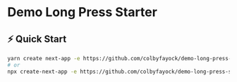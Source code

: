 # Demo Long Press Starter

## ⚡️ Quick Start

```bash
yarn create next-app -e https://github.com/colbyfayock/demo-long-press-starter
# or
npx create-next-app -e https://github.com/colbyfayock/demo-long-press-starter
```
